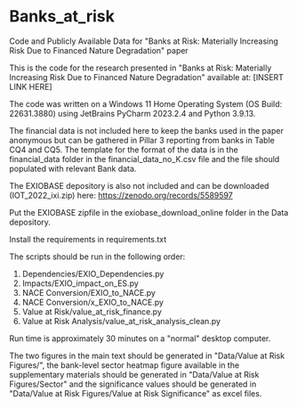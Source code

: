# Banks_at_risk
Code and Publicly Available Data for "Banks at Risk: Materially Increasing Risk Due to Financed Nature Degradation" paper 

This is the code for the research presented in "Banks at Risk: Materially Increasing Risk Due to Financed Nature Degradation" available at: [INSERT LINK HERE]

The code was written on a Windows 11 Home Operating System (OS Build: 22631.3880) using JetBrains PyCharm 2023.2.4 and Python 3.9.13.

The financial data is not included here to keep the banks used in the paper anonymous but can be gathered in Pillar 3 reporting from banks in Table CQ4 and CQ5. The template for the format of the data is in the financial_data folder in the financial_data_no_K.csv file and the file should populated with relevant Bank data. 

The EXIOBASE depository is also not included and can be downloaded (IOT_2022_ixi.zip) here: https://zenodo.org/records/5589597

Put the EXIOBASE zipfile in the exiobase_download_online folder in the Data depository.

Install the requirements in requirements.txt 

The scripts should be run in the following order:
1. Dependencies/EXIO_Dependencies.py
2. Impacts/EXIO_impact_on_ES.py
3. NACE Conversion/EXIO_to_NACE.py
4. NACE Conversion/x_EXIO_to_NACE.py
5. Value at Risk/value_at_risk_finance.py
6. Value at Risk Analysis/value_at_risk_analysis_clean.py

Run time is approximately 30 minutes on a "normal" desktop computer. 

The two figures in the main text should be generated in  "Data/Value at Risk Figures/", the bank-level sector heatmap figure available in the supplementary materials should be generated in "Data/Value at Risk Figures/Sector" and the significance values should be generated in  "Data/Value at Risk Figures/Value at Risk Significance" as excel files. 
